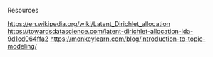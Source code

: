 Resources

https://en.wikipedia.org/wiki/Latent_Dirichlet_allocation
https://towardsdatascience.com/latent-dirichlet-allocation-lda-9d1cd064ffa2
https://monkeylearn.com/blog/introduction-to-topic-modeling/
